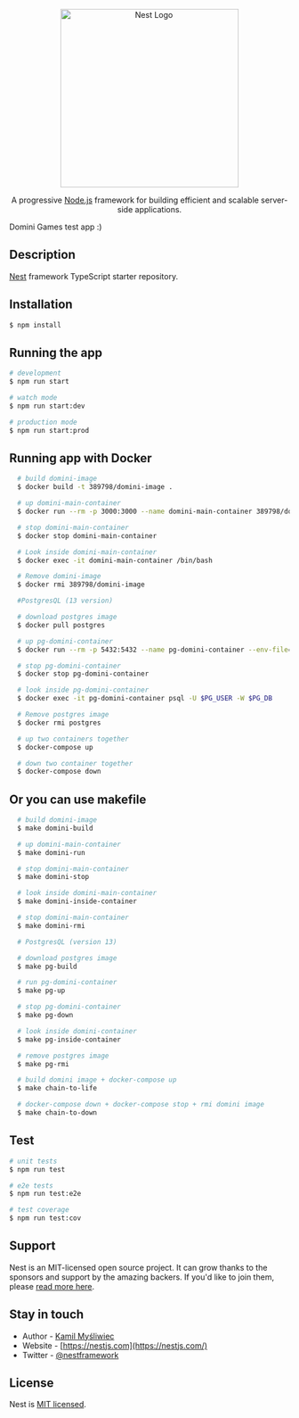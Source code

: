 <p align="center">
  <a href="http://nestjs.com/" target="blank"><img src="https://nestjs.com/img/logo_text.svg" width="320" alt="Nest Logo" /></a>
</p>

[circleci-image]: https://img.shields.io/circleci/build/github/nestjs/nest/master?token=abc123def456
[circleci-url]: https://circleci.com/gh/nestjs/nest

<p align="center">A progressive <a href="http://nodejs.org" target="_blank">Node.js</a> framework for building efficient and scalable server-side applications.</p>

<span>Domini Games test app :)</span>

## Description

[Nest](https://github.com/nestjs/nest) framework TypeScript starter repository.

## Installation

```bash
$ npm install
```

## Running the app

```bash
# development
$ npm run start

# watch mode
$ npm run start:dev

# production mode
$ npm run start:prod
```

## Running app with Docker

```bash
  # build domini-image
  $ docker build -t 389798/domini-image .

  # up domini-main-container
  $ docker run --rm -p 3000:3000 --name domini-main-container 389798/domini-image

  # stop domini-main-container
  $ docker stop domini-main-container

  # Look inside domini-main-container
  $ docker exec -it domini-main-container /bin/bash

  # Remove domini-image
  $ docker rmi 389798/domini-image

  #PostgresQL (13 version)

  # download postgres image
  $ docker pull postgres

  # up pg-domini-container
  $ docker run --rm -p 5432:5432 --name pg-domini-container --env-file=./.development.env -e POSTGRES_USER=$PG_USER -e POSTGRES_PASSWORD=$PG_PASSWORD -e POSTGRES_DB=$PG_DB -v pg-domini:/var/lib/postgresql/data postgres

  # stop pg-domini-container
  $ docker stop pg-domini-container

  # look inside pg-domini-container
  $ docker exec -it pg-domini-container psql -U $PG_USER -W $PG_DB

  # Remove postgres image
  $ docker rmi postgres

  # up two containers together
  $ docker-compose up

  # down two container together
  $ docker-compose down
```

## Or you can use makefile

```bash
  # build domini-image
  $ make domini-build

  # up domini-main-container
  $ make domini-run

  # stop domini-main-container
  $ make domini-stop

  # look inside domini-main-container
  $ make domini-inside-container

  # stop domini-main-container
  $ make domini-rmi

  # PostgresQL (version 13)

  # download postgres image
  $ make pg-build

  # run pg-domini-container
  $ make pg-up

  # stop pg-domini-container
  $ make pg-down

  # look inside domini-container
  $ make pg-inside-container

  # remove postgres image
  $ make pg-rmi

  # build domini image + docker-compose up
  $ make chain-to-life

  # docker-compose down + docker-compose stop + rmi domini image
  $ make chain-to-down
```

## Test

```bash
# unit tests
$ npm run test

# e2e tests
$ npm run test:e2e

# test coverage
$ npm run test:cov
```

## Support

Nest is an MIT-licensed open source project. It can grow thanks to the sponsors and support by the amazing backers. If you'd like to join them, please [read more here](https://docs.nestjs.com/support).

## Stay in touch

- Author - [Kamil Myśliwiec](https://kamilmysliwiec.com)
- Website - [https://nestjs.com](https://nestjs.com/)
- Twitter - [@nestframework](https://twitter.com/nestframework)

## License

Nest is [MIT licensed](LICENSE).
